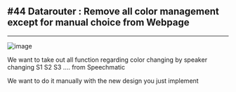 ﻿## #44 Datarouter : Remove all color management except for manual choice from Webpage

---

![image](https://github.com/user-attachments/assets/4a19f874-e66e-4b78-9455-7f2aa6984fdd)

We want to take out all function regarding color changing by speaker changing S1 S2 S3 .... from Speechmatic

We want to do it manually with the new design you just implement

